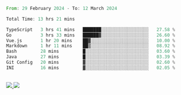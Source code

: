 
<!--START_SECTION:waka-->

```rust
From: 29 February 2024 - To: 12 March 2024

Total Time: 13 hrs 21 mins

TypeScript   3 hrs 41 mins   ███████░░░░░░░░░░░░░░░░░░   27.58 %
Go           3 hrs 33 mins   ██████▓░░░░░░░░░░░░░░░░░░   26.60 %
Vue.js       1 hr 20 mins    ██▓░░░░░░░░░░░░░░░░░░░░░░   10.00 %
Markdown     1 hr 11 mins    ██▒░░░░░░░░░░░░░░░░░░░░░░   08.92 %
Bash         28 mins         █░░░░░░░░░░░░░░░░░░░░░░░░   03.60 %
Java         27 mins         █░░░░░░░░░░░░░░░░░░░░░░░░   03.39 %
Git Config   20 mins         ▓░░░░░░░░░░░░░░░░░░░░░░░░   02.60 %
INI          16 mins         ▓░░░░░░░░░░░░░░░░░░░░░░░░   02.05 %
```

<!--END_SECTION:waka-->


<div style="display: inline_block"><br>
  <a style="border-radius:10px;" href="https://www.linkedin.com/in/yan-fernandes-55a81a201/" target="_blank"><img src="https://img.shields.io/badge/LinkedIn-0077B5?style=for-the-badge&logo=linkedin&logoColor=white" target="_blank"</a> 
  <a style="border-radius:10px;" href = "mailto:yanfernandes404@gmail.com"><img src="https://img.shields.io/badge/-Gmail-%23333?style=for-the-badge&logo=gmail&logoColor=white" target="_blank"></a>
</div>
